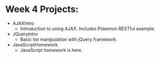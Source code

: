 # Week 4 Projects:
+ AJAXIntro
  + Introduction to using AJAX. Includes Pokemon RESTful example.
+ JQueryIntro
  + Basic list manipulation with jQuery framework.
+ JavaScriptHomework
  + JavaScript homework is here.